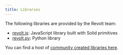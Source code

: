 ```yaml
---
title: Libraries
---
```


The following libraries are provided by the Revolt team:

- [revolt.js](https://github.com/revoltchat/revolt.js): JavaScript library built with Solid primitives
- [revolt.py](https://github.com/revoltchat/revolt.py): Python library

You can find a host of [community created libraries here](https://github.com/revoltchat/awesome-revolt#-api-libraries).
